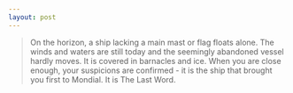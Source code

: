 ```yaml
---
layout: post
---
```

>On the horizon, a ship lacking a main mast or flag floats alone. The winds and waters are still today and the seemingly abandoned vessel hardly moves. It is covered in barnacles and ice. When you are close enough, your suspicions are confirmed - it is the ship that brought you first to Mondial. It is The Last Word. 

